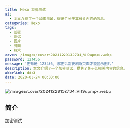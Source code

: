 ```yaml
---
title: Hexo 加密测试
ai:
  - 本文介绍了一个加密测试，提供了关于其相关内容的信息。
categories: Hexo
tags:
  - 加密
  - 测试
  - 图片
  - 封面
  - 技术
cover: /images/cover/20241229132734_VH9upmpx.webp
password: 123456
message: '密码是 123456, 解密后需要刷新页面才能显示图片'
description: 本文介绍了一个加密测试，提供了关于其相关内容的信息。
abbrlink: dde3
date: 2020-01-24 00:00:00
---
```


![/images/cover/20241229132734_VH9upmpx.webp](/images/cover/20241229132734_VH9upmpx.webp)

## 简介

加密测试
